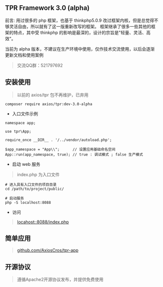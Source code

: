 ## TPR Framework 3.0 (alpha)

前言: 用过很多的 php 框架，也基于 thinkphp5.0.9 改过框架内核，但是总觉得不够灵活自由，所以就有了这一版重新改写的框架。
框架继承了很多一些其他的框架的特点，其中受 thinkphp 的影响是最深的，设计的宗旨是"轻量、灵活、高效"。

当前为 alpha 版本，不建议在生产环境中使用，仅作技术交流使用，以后会逐渐更新文档和使用案例

> 交流QQ群：521797692

## 安装使用

> 以前的 axios/tpr 包不再维护，已弃用

``` shell
composer require axios/tpr:dev-3.0-alpha
```

* 入口文件示例
```
namespace app;

use tpr\App;

require_once __DIR__ . '/../vendor/autoload.php';

$app_namespace = "App\\";      // 设置应用基础命名空间
App::run(app_namespace, true); // true : 调试模式 ; false 生产模式

```

* 启动 web 服务

> index.php 为入口文件

```shell
# 进入具有入口文件的项目目录
cd /path/to/project/public/

# 启动服务
php -S localhost:8088
```

* 访问
> [locahost::8088/index.php](locahost::8088/index.php])

## 简单应用

> [github.com/AxiosCros/tpr-app](https://github.com/AxiosCros/tpr-app)

## 开源协议
  > 遵循Apache2开源协议发布，并提供免费使用